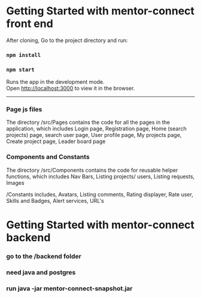 # Getting Started with mentor-connect front end

After cloning, Go to the project directory and run:

### `npm install`

### `npm start`

Runs the app in the development mode.\
Open [http://localhost:3000](http://localhost:3000) to view it in the browser.

---

### Page js files

The directory /src/Pages contains the code for all the pages in the application, which includes
Login page,
Registration page,
Home (search projects) page,
search user page,
User profile page,
My projects page,
Create project page,
Leader board page

### Components and Constants

The directory /src/Components contains the code for reusable helper functions, which includes
Nav Bars,
Listing projects/ users,
Listing requests,
Images

/Constants includes,
Avatars,
Listing comments,
Rating displayer,
Rate user,
Skills and Badges,
Alert services,
URL's

# Getting Started with mentor-connect backend

### go to the /backend folder
### need java and postgres 
### run java -jar mentor-connect-snapshot.jar
